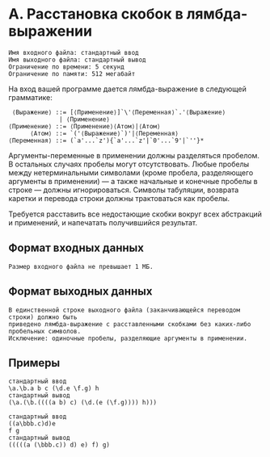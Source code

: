 # A. Расстановка скобок в лямбда-выражении

```
Имя входного файла: стандартный ввод
Имя выходного файла: стандартный вывод
Ограничение по времени: 5 секунд
Ограничение по памяти: 512 мегабайт
```

На вход вашей программе дается лямбда-выражение в следующей грамматике:

```
 ⟨Выражение⟩ ::= [⟨Применение⟩]`\'⟨Переменная⟩`.'⟨Выражение⟩
              | ⟨Применение⟩
⟨Применение⟩ ::= ⟨Применение⟩⟨Атом⟩|⟨Атом⟩
      ⟨Атом⟩ ::= `('⟨Выражение⟩`)'|⟨Переменная⟩
⟨Переменная⟩ ::= (`a'...`z'){`a'...`z'|`0'...`9'|`''}*
```

Аргументы-переменные в применении должны разделяться пробелом. В остальных случаях 
пробелы могут отсутствовать. Любые пробелы между нетерминальными символами (кроме пробела,
разделяющего аргументы в применении) — а также начальные и конечные пробелы в строке —
должны игнорироваться. Символы табуляции, возврата каретки и перевода строки должны 
трактоваться как пробелы.

Требуется расставить все недостающие скобки вокруг всех абстракций и применений, 
и напечатать получившийся результат.

## Формат входных данных

```
Размер входного файла не превышает 1 МБ.
```
## Формат выходных данных

```
В единственной строке выходного файла (заканчивающейся переводом строки) должно быть
приведено лямбда-выражение с расставленными скобками без каких-либо пробельных символов.
Исключение: одиночные пробелы, разделяющие аргументы в применении.
```

## Примеры

```
стандартный ввод
\a.\b.a b c (\d.e \f.g) h
стандартный вывод
(\a.(\b.((((a b) c) (\d.(e (\f.g)))) h)))
```
```
стандартный ввод
((a\bbb.c)d)e
f g
стандартный вывод
(((((a (\bbb.c)) d) e) f) g)
```
